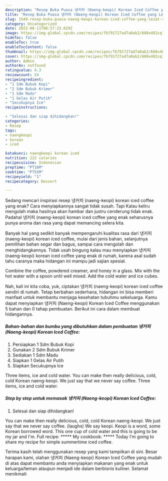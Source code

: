 ```yaml
---
description: "Resep Buka Puasa 냉커피 (Naeng-keopi) Korean Iced Coffee yang Lezat Sekali"
title: "Resep Buka Puasa 냉커피 (Naeng-keopi) Korean Iced Coffee yang Lezat Sekali"
slug: 1549-resep-buka-puasa-naeng-keopi-korean-iced-coffee-yang-lezat-sekali
category: Uncategorized
date: 2022-06-11T08:57:23.629Z
image: https://img-global.cpcdn.com/recipes/fb791727ad7a0ab2/680x482cq70/냉커피-naeng-keopi-korean-iced-coffee-foto-resep-utama.jpg
hideToc: false
enableToc: true
enableTocContent: false
thumbnail: https://img-global.cpcdn.com/recipes/fb791727ad7a0ab2/680x482cq70/냉커피-naeng-keopi-korean-iced-coffee-foto-resep-utama.jpg
cover: https://img-global.cpcdn.com/recipes/fb791727ad7a0ab2/680x482cq70/냉커피-naeng-keopi-korean-iced-coffee-foto-resep-utama.jpg
author: Admin
authorAv: notfound
ratingvalue: 4.3
reviewcount: 24
recipeingredient:
- "1 Sdm Bubuk Kopi"
- "2 Sdm Bubuk Krimer"
- "1 Sdm Madu"
- "1 Gelas Air Putih"
- "Secukupnya Ice"
recipeinstructions:

- "Selesai dan siap dihidangkan!"
categories:
- Resep
tags:
- naengkeopi
- korean
- iced

katakunci: naengkeopi korean iced 
nutrition: 222 calories
recipecuisine: Indonesian
preptime: "PT16M"
cooktime: "PT55M"
recipeyield: "1"
recipecategory: Dessert

---
```



Sedang mencari inspirasi resep 냉커피 (naeng-keopi) korean iced coffee yang enak? Cara menyiapkannya sangat tidak susah. Tapi Kalau keliru mengolah maka hasilnya akan hambar dan justru cenderung tidak enak. Padahal 냉커피 (naeng-keopi) korean iced coffee yang enak seharusnya punya aroma dan rasa yang dapat memancing selera kita.


Banyak hal yang sedikit banyak mempengaruhi kualitas rasa dari 냉커피 (naeng-keopi) korean iced coffee, mulai dari jenis bahan, selanjutnya pemilihan bahan segar dan bagus, sampai cara mengolah dan menghidangkannya. Tidak usah bingung kalau mau menyiapkan 냉커피 (naeng-keopi) korean iced coffee yang enak di rumah, karena asal sudah tahu caranya maka hidangan ini mampu jadi sajian spesial.

Combine the coffee, powdered creamer, and honey in a glass. Mix with the hot water with a spoon until well mixed. Add the cold water and ice cubes.


Nah, kali ini kita coba, yuk, ciptakan 냉커피 (naeng-keopi) korean iced coffee sendiri di rumah. Tetap berbahan sederhana, hidangan ini bisa memberi manfaat untuk membantu menjaga kesehatan tubuhmu sekeluarga. Kamu dapat menyiapkan 냉커피 (Naeng-keopi) Korean Iced Coffee menggunakan 5 bahan dan 0 tahap pembuatan. Berikut ini cara dalam membuat hidangannya.

<!--inarticleads1-->

##### Bahan-bahan dan bumbu yang dibutuhkan dalam pembuatan 냉커피 (Naeng-keopi) Korean Iced Coffee:

1. Persiapkan 1 Sdm Bubuk Kopi
1. Gunakan 2 Sdm Bubuk Krimer
1. Sediakan 1 Sdm Madu
1. Siapkan 1 Gelas Air Putih
1. Siapkan Secukupnya Ice


Three items, ice and cold water. You can make then really delicious, cold, cold Korean naeng-keopi. We just say that we never say coffee. Three items, ice and cold water. 

<!--inarticleads2-->

##### Step by step untuk memasak 냉커피 (Naeng-keopi) Korean Iced Coffee:


1. Selesai dan siap dihidangkan!

You can make then really delicious, cold, cold Korean naeng-keopi. We just say that we never say coffee. (laughs) We say keopi. Keopi is a word, some Korean borrowed word. This one cup of cold water and this is going to be my jar and I&#39;m. Full recipe: ***** My cookbook: ***** Today I&#39;m going to share my recipe for simple summertime iced coffee. 

Terima kasih telah menggunakan resep yang kami tampilkan di sini. Besar harapan kami, olahan 냉커피 (Naeng-keopi) Korean Iced Coffee yang mudah di atas dapat membantu anda menyiapkan makanan yang enak untuk keluarga/teman ataupun menjadi ide dalam berbisnis kuliner. Selamat menikmati
